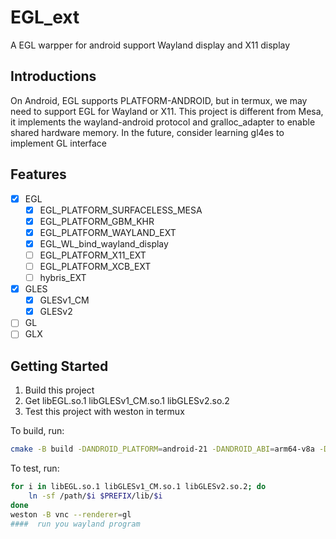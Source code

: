 # EGL_ext

A EGL warpper for android support Wayland display and X11 display

## Introductions

On Android, EGL supports PLATFORM-ANDROID, but in termux, we
may need to support EGL for Wayland or X11.
This project is different from Mesa, it implements the wayland-android
protocol and gralloc_adapter to enable shared hardware memory.
In the future, consider learning gl4es to implement GL interface

## Features

- [x] EGL
  - [x] EGL_PLATFORM_SURFACELESS_MESA
  - [x] EGL_PLATFORM_GBM_KHR
  - [x] EGL_PLATFORM_WAYLAND_EXT
  - [x] EGL_WL_bind_wayland_display
  - [ ] EGL_PLATFORM_X11_EXT
  - [ ] EGL_PLATFORM_XCB_EXT
  - [ ] hybris_EXT
- [x] GLES
  - [x] GLESv1_CM
  - [x] GLESv2
- [ ] GL
- [ ] GLX

## Getting Started

1. Build this project
2. Get libEGL.so.1 libGLESv1_CM.so.1 libGLESv2.so.2
3. Test this project with weston in termux

To build, run:

```sh
cmake -B build -DANDROID_PLATFORM=android-21 -DANDROID_ABI=arm64-v8a -DANDROID_STL=c++_shared -DCMAKE_TOOLCHAIN_FILE=$ANDROID_NDK/build/cmake/android.toolchain.cmake
```
To test, run:
```sh
for i in libEGL.so.1 libGLESv1_CM.so.1 libGLESv2.so.2; do
    ln -sf /path/$i $PREFIX/lib/$i
done
weston -B vnc --renderer=gl
####  run you wayland program
```

